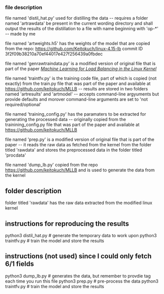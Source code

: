 ### file description
file named 'distil_hat.py' used for distilling the data
-- requires a folder named 'artrawdata' be present in the current wording directory and shall output the results of the distillation to a file with name beginning with 'op-*'
-- made by me

file named 'artweights.h5' has the weights of the model that are copied from the repo: https://github.com/Keitokuch/linux-4.15-lb commit ID 3f2f09b38210a70ef44017e427f256439a0fbdec

file named 'genrawtraindata.py' is a modified version of original file that is part of the paper [*Machine Learning for Load Balancing in the Linux Kernel*](https://doi.org/10.1145/3409963.3410492)

file named 'traintfv.py' is the training code file, part of which is copied (not exactly) from the train.py file that was part of the paper and available at https://github.com/keitokuch/MLLB
-- results are stored in two folders named 'artresults' and 'artmodel'
-- accepts command-line argyuments but provide defaults and morover command-line arguments are set to 'not required/optional'

file named 'training_config.py' has the paramaters to be extracted for generating the processed data
-- originally copied from the trainining_config.py file that was part of the paper and available at https://github.com/keitokuch/MLLB

file named 'prep.py' is a modified version of original file that is part of the paper
-- it reads the raw data as fetched from the kernel from the folder titled 'rawdata' and stores the preprocessed data in the folder titled 'procdata'

file named 'dump_lb.py' copied from the repo https://github.com/keitokuch/MLLB and is used to generate the data from the kernel

## folder description
folder titled 'rawdata' has the raw data extracted from the modified linux kernel


## instructions for reproducing the results
python3 distil_hat.py               # generate the temporary data to work upon
python3 traintfv.py                 # train the model and store the results

## instructions (not used) since I could only fetch  6/1 fields
python3 dump_lb.py                  # generates the data, but remember to provdie tag each time you run this file
python3 prep.py                     # pre-process the data
python3 traintfv.py                 # train the model and store the results